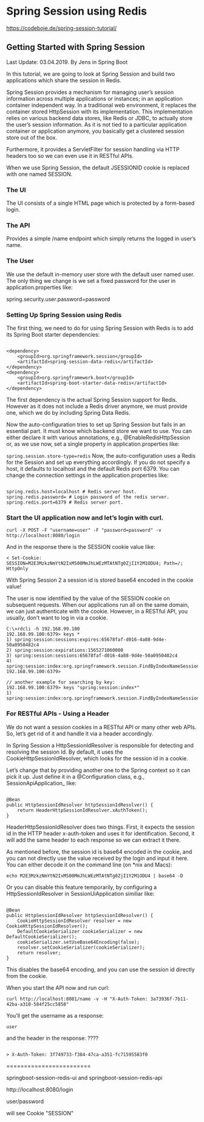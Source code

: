 
# Spring Session using Redis

https://codeboje.de/spring-session-tutorial/

## Getting Started with Spring Session
Last Update: 03.04.2019. By Jens in Spring Boot

In this tutorial, we are going to look at Spring Session and build two applications which share the session in Redis.

Spring Session provides a mechanism for managing user’s session information across multiple applications or instances; in an application container independent way. In a traditional web environment, it replaces the container stored HttpSession with its implementation. This implementation relies on various backend data stores, like Redis or JDBC, to actually store the user’s session information. As it is not tied to a particular application container or application anymore, you basically get a clustered session store out of the box.

Furthermore, it provides a ServletFilter for session handling via HTTP headers too so we can even use it in RESTful APIs.

When we use Spring Session, the default JSESSIONID cookie is replaced with one named SESSION.


### The UI
The UI consists of a single HTML page which is protected by a form-based login.

### The API
Provides a simple /name endpoint which simply returns the logged in user’s name.

### The User
We use the default in-memory user store with the default user named user. The only thing we change is we set a fixed password for the user in application.properties like:

spring.security.user.password=password


### Setting Up Spring Session using Redis
The first thing, we need to do for using Spring Session with Redis is to add its Spring Boot starter dependencies:

```

<dependency>
    <groupId>org.springframework.session</groupId>
    <artifactId>spring-session-data-redis</artifactId>
</dependency>
<dependency>
    <groupId>org.springframework.boot</groupId>
    <artifactId>spring-boot-starter-data-redis</artifactId>
</dependency>

```

The first dependency is the actual Spring Session support for Redis. However as it does not include a Redis driver anymore, we must provide one, which we do by including Spring Data Redis.

Now the auto-configuration tries to set up Spring Session but fails in an essential part. It must know which backend store we want to use. You can either declare it with various annotations, e.g., @EnableRedisHttpSession or, as we use now, set a single property in application.properties like:

`spring.session.store-type=redis`
Now, the auto-configuration uses a Redis for the Session and set up everything accordingly. If you do not specify a host, it defaults to localhost and the default Redis port 6379. You can change the connection settings in the application.properties like:

```

spring.redis.host=localhost # Redis server host.
spring.redis.password= # Login password of the redis server.
spring.redis.port=6379 # Redis server port.

```

### Start the UI application now and let’s login with curl.

`curl -X POST -F "username=user" -F "password=password" -v http://localhost:8080/login`

And in the response there is the SESSION cookie value like:

`< Set-Cookie: SESSION=M2E3MzkzNmYtN2IxMS00MmJhLWEzMTAtNTg0ZjI1Y2M1ODU4; Path=/; HttpOnly`

With Spring Session 2 a session id is stored base64 encoded in the cookie value!

The user is now identified by the value of the SESSION cookie on subsequent requests. When our applications run all on the same domain, we can just authenticate with the cookie. However, in a RESTful API, you usually, don’t want to log in via a cookie.

```
C:\>rdcli -h 192.168.99.100
192.168.99.100:6379> keys *
1) spring:session:sessions:expires:65678faf-d016-4a88-9d4e-50a0950482c4
2) spring:session:expirations:1565271060000
3) spring:session:sessions:65678faf-d016-4a88-9d4e-50a0950482c4
4) spring:session:index:org.springframework.session.FindByIndexNameSessionRepository.PRINCIPAL_NAME_INDEX_NAME:user
192.168.99.100:6379>

// another example for searching by key:
192.168.99.100:6379> keys "spring:session:index*"
1) spring:session:index:org.springframework.session.FindByIndexNameSessionRepository.PRINCIPAL_NAME_INDEX_NAME:user

```

### For RESTful APIs - Using a Header
We do not want a session cookies in a RESTful API or many other web APIs. So, let’s get rid of it and handle it via a header accordingly.

In Spring Session a HttpSessionIdResolver is responsible for detecting and resolving the session Id. By default, it uses the CookieHttpSessionIdResolver, which looks for the session id in a cookie.

Let’s change that by providing another one to the Spring context so it can pick it up. Just define it in a @Configuration class, e.g., SessionApiApplication_ like:

```

@Bean
public HttpSessionIdResolver httpSessionIdResolver() {
    return HeaderHttpSessionIdResolver.xAuthToken(); 
}

```

HeaderHttpSessionIdResolver does two things. First, it expects the session id in the HTTP header x-auth-token and uses it for identification. Second, it will add the same header to each response so we can extract it there.

As mentioned before, the session id is base64 encoded in the cookie, and you can not directly use the value received by the login and input it here. You can either decode it on the command line (on *nix and Macs):

`echo M2E3MzkzNmYtN2IxMS00MmJhLWEzMTAtNTg0ZjI1Y2M1ODU4 | base64 -D`

Or you can disable this feature temporarily, by configuring a HttpSessionIdResolver in SessionUiApplication similiar like:

```

@Bean
public HttpSessionIdResolver httpSessionIdResolver() {
    CookieHttpSessionIdResolver resolver = new CookieHttpSessionIdResolver();
    DefaultCookieSerializer cookieSerializer = new DefaultCookieSerializer();
    cookieSerializer.setUseBase64Encoding(false);
    resolver.setCookieSerializer(cookieSerializer);
    return resolver; 
}

```

This disables the base64 encoding, and you can use the session id directly from the cookie.

When you start the API now and run curl:

`curl http://localhost:8081/name -v -H "X-Auth-Token: 3a73936f-7b11-42ba-a310-584f25cc5858"`

You’ll get the username as a response:

`user`

and the header in the response: ????

```

> X-Auth-Token: 3f749733-f384-47ca-a351-fc71595583f0

```

========================

springboot-session-redis-ui and springboot-session-redis-api

http://localhost:8080/login

user/password

will see Cookie "SESSION"

